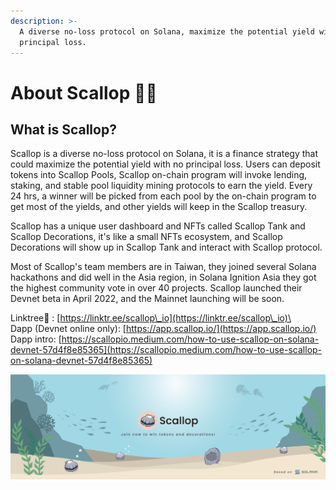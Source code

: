 ```yaml
---
description: >-
  A diverse no-loss protocol on Solana, maximize the potential yield with no
  principal loss.
---
```


# About Scallop 🦪🍴

## **What is Scallop?**

Scallop is a diverse no-loss protocol on Solana, it is a finance strategy that could maximize the potential yield with no principal loss. Users can deposit tokens into Scallop Pools, Scallop on-chain program will invoke lending, staking, and stable pool liquidity mining protocols to earn the yield. Every 24 hrs, a winner will be picked from each pool by the on-chain program to get most of the yields, and other yields will keep in the Scallop treasury.

Scallop has a unique user dashboard and NFTs called Scallop Tank and Scallop Decorations, it's like a small NFTs ecosystem, and Scallop Decorations will show up in Scallop Tank and interact with Scallop protocol.

Most of Scallop's team members are in Taiwan, they joined several Solana hackathons and did well in the Asia region, in Solana Ignition Asia they got the highest community vote in over 40 projects. Scallop launched their Devnet beta in April 2022, and the Mainnet launching will be soon.

Linktree🌲 : [https://linktr.ee/scallop\_io](https://linktr.ee/scallop\_io)\
\
Dapp (Devnet online only): [https://app.scallop.io/](https://app.scallop.io/) \
Dapp intro: [https://scallopio.medium.com/how-to-use-scallop-on-solana-devnet-57d4f8e85365](https://scallopio.medium.com/how-to-use-scallop-on-solana-devnet-57d4f8e85365)

![](.gitbook/assets/scallop-feng-mian-0926.png)
